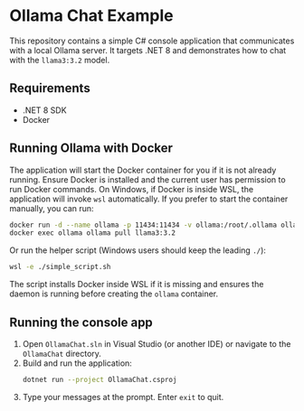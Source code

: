 # Ollama Chat Example

This repository contains a simple C# console application that communicates with a local Ollama server. It targets .NET 8 and demonstrates how to chat with the `llama3:3.2` model.

## Requirements
- .NET 8 SDK
- Docker

## Running Ollama with Docker
The application will start the Docker container for you if it is not already
running. Ensure Docker is installed and the current user has permission to run
Docker commands. On Windows, if Docker is inside WSL, the application will
invoke `wsl` automatically. If you prefer to start the container manually, you
can run:
```bash
docker run -d --name ollama -p 11434:11434 -v ollama:/root/.ollama ollama/ollama
docker exec ollama ollama pull llama3:3.2
```
Or run the helper script (Windows users should keep the leading `./`):
```bash
wsl -e ./simple_script.sh
```
The script installs Docker inside WSL if it is missing and ensures the daemon is
running before creating the `ollama` container.

## Running the console app
1. Open `OllamaChat.sln` in Visual Studio (or another IDE) or navigate to the `OllamaChat` directory.
2. Build and run the application:
   ```bash
   dotnet run --project OllamaChat.csproj
   ```
3. Type your messages at the prompt. Enter `exit` to quit.
